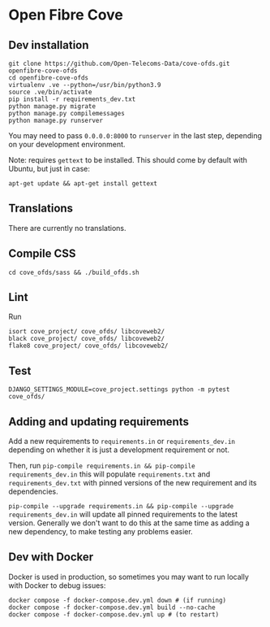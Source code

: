 # Open Fibre Cove

## Dev installation

    git clone https://github.com/Open-Telecoms-Data/cove-ofds.git openfibre-cove-ofds
    cd openfibre-cove-ofds
    virtualenv .ve --python=/usr/bin/python3.9
    source .ve/bin/activate
    pip install -r requirements_dev.txt
    python manage.py migrate
    python manage.py compilemessages
    python manage.py runserver

You may need to pass `0.0.0.0:8000` to `runserver` in the last step, depending on your development environment.

Note: requires `gettext` to be installed. This should come by default with Ubuntu, but just in case:

```
apt-get update && apt-get install gettext
```


## Translations

There are currently no translations.

## Compile CSS

```
cd cove_ofds/sass && ./build_ofds.sh 
```

## Lint

Run 

```
isort cove_project/ cove_ofds/ libcoveweb2/
black cove_project/ cove_ofds/ libcoveweb2/
flake8 cove_project/ cove_ofds/ libcoveweb2/
```

## Test

```
DJANGO_SETTINGS_MODULE=cove_project.settings python -m pytest cove_ofds/
```

## Adding and updating requirements

Add a new requirements to `requirements.in` or `requirements_dev.in` depending on whether it is just a development requirement or not.

Then, run `pip-compile requirements.in && pip-compile requirements_dev.in` this will populate `requirements.txt` and `requirements_dev.txt` with pinned versions of the new requirement and its dependencies.

`pip-compile --upgrade requirements.in && pip-compile --upgrade requirements_dev.in` will update all pinned requirements to the latest version. Generally we don't want to do this at the same time as adding a new dependency, to make testing any problems easier.


## Dev with Docker

Docker is used in production, so sometimes you may want to run locally with Docker to debug issues:

```
docker compose -f docker-compose.dev.yml down # (if running)
docker compose -f docker-compose.dev.yml build --no-cache
docker compose -f docker-compose.dev.yml up # (to restart)
```
